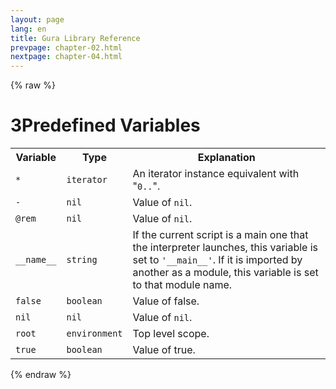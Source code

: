 ```yaml
---
layout: page
lang: en
title: Gura Library Reference
prevpage: chapter-02.html
nextpage: chapter-04.html
---
```

{% raw %}
<h1><span class="caption-index-1">3</span><a name="anchor-3"></a>Predefined Variables</h1>
<p>
<table>
<tr>
<th>
Variable</th>
<th>
Type</th>
<th>
Explanation</th>
</tr>


<tr>
<td>
<code>*</code></td>
<td>
<code>iterator</code></td>

<td>
An iterator instance equivalent with "<code>0..</code>".</td>
</tr>


<tr>
<td>
<code>-</code></td>
<td>
<code>nil</code></td>

<td>
Value of <code>nil</code>.</td>
</tr>


<tr>
<td>
<code>@rem</code></td>
<td>
<code>nil</code></td>

<td>
Value of <code>nil</code>.</td>
</tr>


<tr>
<td>
<code>__name__</code></td>
<td>
<code>string</code></td>

<td>
If the current script is a main one that the interpreter launches, this variable is set to <code>'__main__'</code>.
If it is imported by another as a module, this variable is set to that module name.</td>
</tr>


<tr>
<td>
<code>false</code></td>
<td>
<code>boolean</code></td>

<td>
Value of false.</td>
</tr>


<tr>
<td>
<code>nil</code></td>
<td>
<code>nil</code></td>

<td>
Value of <code>nil</code>.</td>
</tr>


<tr>
<td>
<code>root</code></td>
<td>
<code>environment</code></td>

<td>
Top level scope.</td>
</tr>


<tr>
<td>
<code>true</code></td>
<td>
<code>boolean</code></td>

<td>
Value of true.</td>
</tr>


</table>

</p>
<p />

{% endraw %}

